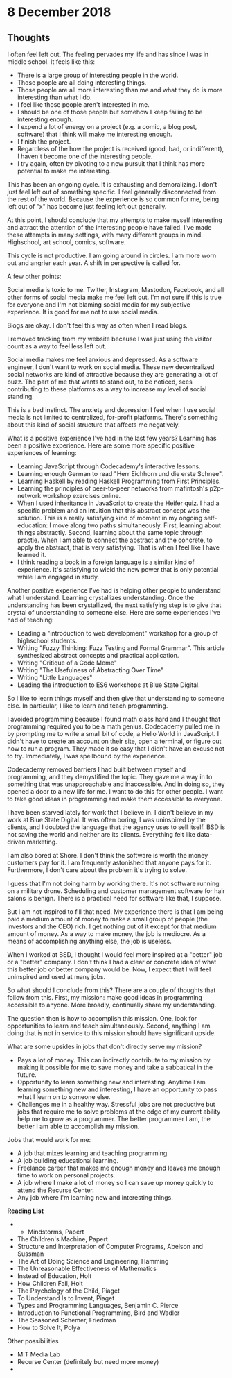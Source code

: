 # 8 December 2018

## Thoughts

I often feel left out.
The feeling pervades my life and has since I was in middle school.
It feels like this:

- There is a large group of interesting people in the world.
- Those people are all doing interesting things.
- Those people are all more interesting than me and what they do is more
  interesting than what I do.
- I feel like those people aren't interested in me.
- I should be one of those people but somehow I keep failing to be interesting
  enough.
- I expend a lot of energy on a project (e.g. a comic, a blog post,
  software) that I think will make me interesting enough.
- I finish the project.
- Regardless of the how the project is received (good, bad, or indifferent), I
  haven't become one of the interesting people.
- I try again, often by pivoting to a new pursuit that I think has more 
  potential to make me interesting.

This has been an ongoing cycle.
It is exhausting and demoralizing.
I don't just feel left out of something specific.
I feel generally disconnected from the rest of the world.
Because the experience is so common for me, being left out of "x" has become
just feeling left out generally.

At this point, I should conclude that my attempts to make myself interesting and
attract the attention of the interesting people have failed.
I've made these attempts in many settings, with many different groups in mind.
Highschool, art school, comics, software.

This cycle is not productive.
I am going around in circles.
I am more worn out and angrier each year.
A shift in perspective is called for.

A few other points:

Social media is toxic to me.
Twitter, Instagram, Mastodon, Facebook, and all other forms of social media make
me feel left out.
I'm not sure if this is true for everyone and I'm not blaming social media for 
my subjective experience.
It is good for me not to use social media.

Blogs are okay.
I don't feel this way as often when I read blogs.

I removed tracking from my website because I was just using the visitor count as
a way to feel less left out.

Social media makes me feel anxious and depressed.
As a software engineer, I don't want to work on social media.
These new decentralized social networks are kind of attractive because they
are generating a lot of buzz.
The part of me that wants to stand out, to be noticed, sees contributing to these
platforms as a way to increase my level of social standing.

This is a bad instinct.
The anxiety and depression I feel when I use social media is not limited to 
centralized, for-profit platforms.
There's something about this kind of social structure that affects me 
negatively.

What is a positive experience I've had in the last few years?
Learning has been a positive experience.
Here are some more specific positive experiences of learning:

- Learning JavaScript through Codecademy's interactive lessons.
- Learning enough German to read "Herr Eichhorn und die erste Schnee".
- Learning Haskell by reading Haskell Programming from First Principles.
- Learning the principles of peer-to-peer networks from mafintosh's p2p-network
  workshop exercises online.
- When I used inheritance in JavaScript to create the Heifer quiz. 
  I had a specific problem and an intuition that this abstract concept was the 
  solution.
  This is a really satisfying kind of moment in my ongoing self-education: I 
  move along two paths simultaneously. First, learning about things abstractly.
  Second, learning about the same topic through practie.
  When I am able to connect the abstract and the concrete, to apply the abstract,
  that is very satisfying. That is when I feel like I have learned it.
- I think reading a book in a foreign language is a similar kind of experience.
  It's satisfying to wield the new power that is only potential while I am 
  engaged in study.

Another positive experience I've had is helping other people to understand what
I understand.
Learning crystallizes understanding.
Once the understanding has been crystallized, the next satisfying step is to 
give that crystal of understanding to someone else.
Here are some experiences I've had of teaching:

- Leading a "introduction to web development" workshop for a group of highschool
  students.
- Writing "Fuzzy Thinking: Fuzz Testing and Formal Grammar". This article 
  synthesized abstract concepts and practical application. 
- Writing "Critique of a Code Meme"
- Writing "The Usefulness of Abstracting Over Time"
- Writing "Little Languages"
- Leading the introduction to ES6 workshops at Blue State Digital.

So I like to learn things myself and then give that understanding to someone 
else.
In particular, I like to learn and teach programming.

I avoided programming because I found math class hard and I thought that 
programming required you to be a math genius.
Codecademy pulled me in by prompting me to write a small bit of code, a Hello
World in JavaScript.
I didn't have to create an account on their site, open a terminal, or figure out 
how to run a program.
They made it so easy that I didn't have an excuse not to try.
Immediately, I was spellbound by the experience.

Codecademy removed barriers I had built between myself and programming, and they
demystified the topic.
They gave me a way in to something that was unapproachable and inaccessible.
And in doing so, they opened a door to a new life for me.
I want to do this for other people.
I want to take good ideas in programming and make them accessible to everyone.

I have been starved lately for work that I believe in.
I didn't believe in my work at Blue State Digital.
It was often boring, I was uninspired by the clients, and I doubted the language
that the agency uses to sell itself.
BSD is not saving the world and neither are its clients.
Everything felt like data-driven marketing.

I am also bored at Shore.
I don't think the software is worth the money customers pay for it.
I am frequently astonished that anyone pays for it.
Furthermore, I don't care about the problem it's trying to solve.

I guess that I'm not doing harm by working there.
It's not software running on a military drone.
Scheduling and customer management software for hair salons is benign.
There is a practical need for software like that, I suppose.

But I am not inspired to fill that need.
My experience there is that I am being paid a medium amount of money to make a 
small group of people (the investors and the CEO) rich.
I get nothing out of it except for that medium amount of money.
As a way to make money, the job is mediocre.
As a means of accomplishing anything else, the job is useless.

When I worked at BSD, I thought I would feel more inspired at a "better" job or 
a "better" company.
I don't think I had a clear or concrete idea of what this better job or better
company would be.
Now, I expect that I will feel uninspired and used at many jobs.

So what should I conclude from this?
There are a couple of thoughts that follow from this.
First, my mission: make good ideas in programming accessible to anyone.
More broadly, continually share my understanding.

The question then is how to accomplish this mission.
One, look for opportunities to learn and teach simultaneously.
Second, anything I am doing that is not in service to this mission should have
significant upside.

What are some upsides in jobs that don't directly serve my mission?

- Pays a lot of money. This can indirectly contribute to my mission by making it
  possible for me to save money and take a sabbatical in the future.
- Opportunity to learn something new and interesting. Anytime I am learning 
  something new and interesting, I have an opportunity to pass what I learn on 
  to someone else.
- Challenges me in a healthy way. Stressful jobs are not productive but jobs that
  require me to solve problems at the edge of my current ability help me to 
  grow as a programmer. The better programmer I am, the better I am able to 
  accomplish my mission.

Jobs that would work for me:

- A job that mixes learning and teaching programming.
- A job building educational learning.
- Freelance career that makes me enough money and leaves me enough time to 
  work on personal projects.
- A job where I make a lot of money so I can save up money quickly to attend the
  Recurse Center.
- Any job where I'm learning new and interesting things.

**Reading List**

- * Mindstorms, Papert
- The Children's Machine, Papert
- Structure and Interpretation of Computer Programs, Abelson and Sussman
- The Art of Doing Science and Engineering, Hamming
- The Unreasonable Effectiveness of Mathematics
- Instead of Education, Holt
- How Children Fail, Holt
- The Psychology of the Child, Piaget
- To Understand Is to Invent, Piaget
- Types and Programming Languages, Benjamin C. Pierce
- Introduction to Functional Programming, Bird and Wadler
- The Seasoned Schemer, Friedman
- How to Solve It, Polya

Other possibilities

- MIT Media Lab
- Recurse Center (definitely but need more money)
- 
